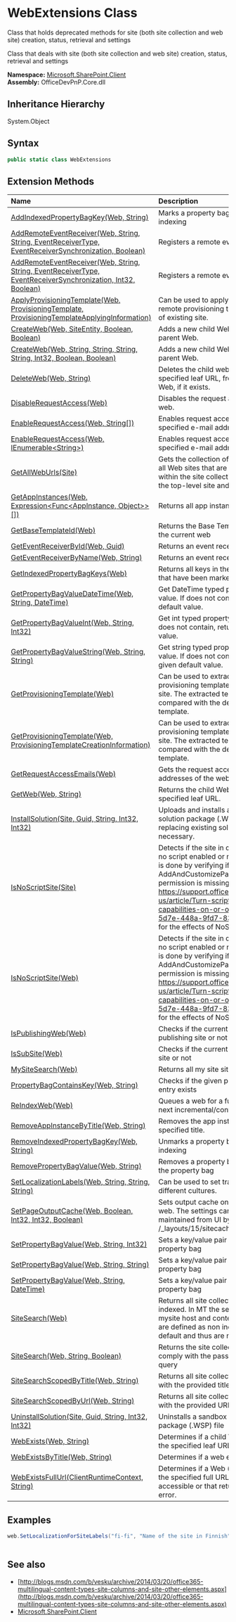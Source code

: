 # WebExtensions Class
 Class that holds deprecated methods for site (both site collection and web site) creation, status, retrieval and settings 

 Class that deals with site (both site collection and web site) creation, status, retrieval and settings   

**Namespace:** [Microsoft.SharePoint.Client](Microsoft.SharePoint.Client.md)  
**Assembly:** OfficeDevPnP.Core.dll  
## Inheritance Hierarchy
System.Object  
## Syntax
```C#
public static class WebExtensions
```
## Extension Methods
|**Name**|**Description**|
|:-----|:-----|
| [AddIndexedPropertyBagKey(Web, String)](Microsoft.SharePoint.Client.WebExtensions.1e21757a.md) | Marks a property bag key for indexing
| [AddRemoteEventReceiver(Web, String, String, EventReceiverType, EventReceiverSynchronization, Boolean)](Microsoft.SharePoint.Client.WebExtensions.e1c51dcb.md) | Registers a remote event receiver
| [AddRemoteEventReceiver(Web, String, String, EventReceiverType, EventReceiverSynchronization, Int32, Boolean)](Microsoft.SharePoint.Client.WebExtensions.4c2af14e.md) | Registers a remote event receiver
| [ApplyProvisioningTemplate(Web, ProvisioningTemplate, ProvisioningTemplateApplyingInformation)](Microsoft.SharePoint.Client.WebExtensions.5fdc38cc.md) | Can be used to apply custom remote provisioning template on top of existing site.
| [CreateWeb(Web, SiteEntity, Boolean, Boolean)](Microsoft.SharePoint.Client.WebExtensions.6792428f.md) | Adds a new child Web (site) to a parent Web.
| [CreateWeb(Web, String, String, String, String, Int32, Boolean, Boolean)](Microsoft.SharePoint.Client.WebExtensions.593e8e9d.md) | Adds a new child Web (site) to a parent Web.
| [DeleteWeb(Web, String)](Microsoft.SharePoint.Client.WebExtensions.34d305de.md) | Deletes the child website with the specified leaf URL, from a parent Web, if it exists.
| [DisableRequestAccess(Web)](Microsoft.SharePoint.Client.WebExtensions.1fec6f8d.md) | Disables the request access on the web.
| [EnableRequestAccess(Web, String[])](Microsoft.SharePoint.Client.WebExtensions.a6aeb360.md) | Enables request access for the specified e-mail addresses.
| [EnableRequestAccess(Web, IEnumerable&lt;String&gt;)](Microsoft.SharePoint.Client.WebExtensions.efaf0293.md) | Enables request access for the specified e-mail addresses.
| [GetAllWebUrls(Site)](Microsoft.SharePoint.Client.WebExtensions.3201f18f.md) | Gets the collection of the URLs of all Web sites that are contained within the site collection, including the top-level site and its subsites.
| [GetAppInstances(Web, Expression&lt;Func&lt;AppInstance, Object&gt;&gt;[])](Microsoft.SharePoint.Client.WebExtensions.b057f688.md) | Returns all app instances
| [GetBaseTemplateId(Web)](Microsoft.SharePoint.Client.WebExtensions.f90c56f2.md) | Returns the Base Template ID for the current web
| [GetEventReceiverById(Web, Guid)](Microsoft.SharePoint.Client.WebExtensions.a2bbb95b.md) | Returns an event receiver definition
| [GetEventReceiverByName(Web, String)](Microsoft.SharePoint.Client.WebExtensions.f3860fda.md) | Returns an event receiver definition
| [GetIndexedPropertyBagKeys(Web)](Microsoft.SharePoint.Client.WebExtensions.fc2a9547.md) | Returns all keys in the property bag that have been marked for indexing
| [GetPropertyBagValueDateTime(Web, String, DateTime)](Microsoft.SharePoint.Client.WebExtensions.fdfebc13.md) | Get DateTime typed property bag value. If does not contain, returns default value.
| [GetPropertyBagValueInt(Web, String, Int32)](Microsoft.SharePoint.Client.WebExtensions.fb0e8960.md) | Get int typed property bag value. If does not contain, returns default value.
| [GetPropertyBagValueString(Web, String, String)](Microsoft.SharePoint.Client.WebExtensions.4427b00a.md) | Get string typed property bag value. If does not contain, returns given default value.
| [GetProvisioningTemplate(Web)](Microsoft.SharePoint.Client.WebExtensions.58235816.md) | Can be used to extract custom provisioning template from existing site. The extracted template will be compared with the default base template.
| [GetProvisioningTemplate(Web, ProvisioningTemplateCreationInformation)](Microsoft.SharePoint.Client.WebExtensions.8e22f686.md) | Can be used to extract custom provisioning template from existing site. The extracted template will be compared with the default base template.
| [GetRequestAccessEmails(Web)](Microsoft.SharePoint.Client.WebExtensions.e3474ac6.md) | Gets the request access e-mail addresses of the web.
| [GetWeb(Web, String)](Microsoft.SharePoint.Client.WebExtensions.f4d9ae5b.md) | Returns the child Web site with the specified leaf URL.
| [InstallSolution(Site, Guid, String, Int32, Int32)](Microsoft.SharePoint.Client.WebExtensions.8e60cd11.md) | Uploads and installs a sandbox solution package (.WSP) file, replacing existing solution if necessary.
| [IsNoScriptSite(Site)](Microsoft.SharePoint.Client.WebExtensions.f9298408.md) | Detects if the site in question has no script enabled or not. Detection is done by verifying if the AddAndCustomizePages permission is missing. See https://support.office.com/en-us/article/Turn-scripting-capabilities-on-or-off-1f2c515f-5d7e-448a-9fd7-835da935584f for the effects of NoScript
| [IsNoScriptSite(Web)](Microsoft.SharePoint.Client.WebExtensions.e5b2b186.md) | Detects if the site in question has no script enabled or not. Detection is done by verifying if the AddAndCustomizePages permission is missing. See https://support.office.com/en-us/article/Turn-scripting-capabilities-on-or-off-1f2c515f-5d7e-448a-9fd7-835da935584f for the effects of NoScript
| [IsPublishingWeb(Web)](Microsoft.SharePoint.Client.WebExtensions.471e4515.md) | Checks if the current web is a publishing site or not
| [IsSubSite(Web)](Microsoft.SharePoint.Client.WebExtensions.3f4614d5.md) | Checks if the current web is a sub site or not
| [MySiteSearch(Web)](Microsoft.SharePoint.Client.WebExtensions.cd9358ce.md) | Returns all my site site collections
| [PropertyBagContainsKey(Web, String)](Microsoft.SharePoint.Client.WebExtensions.7a7ae50c.md) | Checks if the given property bag entry exists
| [ReIndexWeb(Web)](Microsoft.SharePoint.Client.WebExtensions.3fc076f8.md) | Queues a web for a full crawl the next incremental/continous crawl
| [RemoveAppInstanceByTitle(Web, String)](Microsoft.SharePoint.Client.WebExtensions.ce847939.md) | Removes the app instance with the specified title.
| [RemoveIndexedPropertyBagKey(Web, String)](Microsoft.SharePoint.Client.WebExtensions.d4650ef6.md) | Unmarks a property bag key for indexing
| [RemovePropertyBagValue(Web, String)](Microsoft.SharePoint.Client.WebExtensions.7ebf8d0f.md) | Removes a property bag value from the property bag
| [SetLocalizationLabels(Web, String, String, String)](Microsoft.SharePoint.Client.WebExtensions.4fc70325.md) | Can be used to set translations for different cultures.
| [SetPageOutputCache(Web, Boolean, Int32, Int32, Boolean)](Microsoft.SharePoint.Client.WebExtensions.6f3ddc09.md) | Sets output cache on publishing web. The settings can be maintained from UI by visiting url /_layouts/15/sitecachesettings.aspx
| [SetPropertyBagValue(Web, String, Int32)](Microsoft.SharePoint.Client.WebExtensions.62c0b9da.md) | Sets a key/value pair in the web property bag
| [SetPropertyBagValue(Web, String, String)](Microsoft.SharePoint.Client.WebExtensions.e498740a.md) | Sets a key/value pair in the web property bag
| [SetPropertyBagValue(Web, String, DateTime)](Microsoft.SharePoint.Client.WebExtensions.c46c00d1.md) | Sets a key/value pair in the web property bag
| [SiteSearch(Web)](Microsoft.SharePoint.Client.WebExtensions.96462f9d.md) | Returns all site collections that are indexed. In MT the search center, mysite host and contenttype hub are defined as non indexable by default and thus are not returned
| [SiteSearch(Web, String, Boolean)](Microsoft.SharePoint.Client.WebExtensions.fdaf2ce0.md) | Returns the site collections that comply with the passed keyword query
| [SiteSearchScopedByTitle(Web, String)](Microsoft.SharePoint.Client.WebExtensions.9fff44d9.md) | Returns all site collection that match with the provided title
| [SiteSearchScopedByUrl(Web, String)](Microsoft.SharePoint.Client.WebExtensions.2aa306d6.md) | Returns all site collection that start with the provided URL
| [UninstallSolution(Site, Guid, String, Int32, Int32)](Microsoft.SharePoint.Client.WebExtensions.cb455e2d.md) | Uninstalls a sandbox solution package (.WSP) file
| [WebExists(Web, String)](Microsoft.SharePoint.Client.WebExtensions.9faba1e2.md) | Determines if a child Web site with the specified leaf URL exists.
| [WebExistsByTitle(Web, String)](Microsoft.SharePoint.Client.WebExtensions.d29a4f65.md) | Determines if a web exists by title.
| [WebExistsFullUrl(ClientRuntimeContext, String)](Microsoft.SharePoint.Client.WebExtensions.5f46fd34.md) | Determines if a Web (site) exists at the specified full URL, either accessible or that returns an access error.
## Examples
```C#
web.SetLocalizationForSiteLabels("fi-fi", "Name of the site in Finnish", "Description in Finnish");
            
```

## See also
- [http://blogs.msdn.com/b/vesku/archive/2014/03/20/office365-multilingual-content-types-site-columns-and-site-other-elements.aspx](http://blogs.msdn.com/b/vesku/archive/2014/03/20/office365-multilingual-content-types-site-columns-and-site-other-elements.aspx)
- [Microsoft.SharePoint.Client](Microsoft.SharePoint.Client.md)
